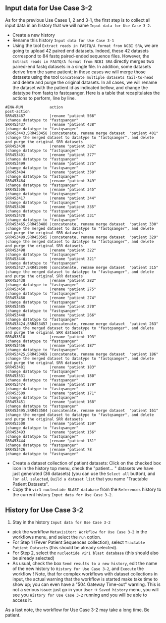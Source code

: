 ## Input data for Use Case 3-2

As for the previous Use Cases 1, 2 and 3-1, the first step is to collect all input data in an history that we will name `Input data for Use Case 3-2`. 

- Create a new history
- Rename this history `Input data for Use Case 3-1`
- Using the tool `Extract reads in FASTQ/A format from NCBI SRA`, we are going to upload 42 paired end datasets. Indeed, these 42 datasets correspond to 84 fastq paired-ended sequence files. However, the `Extract reads in FASTQ/A format from NCBI SRA` directly merges two paired-end fastq datasets in a single file. In addition, some datasets derive from the same patient; in those cases we will merge those datasets using the tool `Concatenate multiple datasets tail-to-head` and delete and purge the original datasets. In all cases, we will rename the dataset with the patient id as indicated bellow, and change the datatype from fastq to fastqsanger.
Here is a table that recapitulates the actions to perform, line by line.
```
#ENA-RUN            action		                                        post-action
SRR453487           |rename	"patient 566"	                            |change datatype to "fastqsanger"
SRR453437	        |rename	"patient 438"	                            |change datatype to "fastqsanger"
SRR453443,SRR453458	|concatenate, rename merge dataset	"patient 401"	|change the merged dataset to datatype to "fastqsanger", and delete and purge the original SRR datasets
SRR453430	        |rename	"patient 382"	                            |change datatype to "fastqsanger"
SRR453491	        |rename	"patient 377"	                            |change datatype to "fastqsanger"
SRR453499	        |rename	"patient 375"	                            |change datatype to "fastqsanger"
SRR453484	        |rename	"patient 350"	                            |change datatype to "fastqsanger"
SRR453464	        |rename	"patient 349"	                            |change datatype to "fastqsanger"
SRR453506	        |rename	"patient 345"	                            |change datatype to "fastqsanger"
SRR453417	        |rename	"patient 344"	                            |change datatype to "fastqsanger"
SRR453490	        |rename	"patient 335"	                            |change datatype to "fastqsanger"
SRR453478	        |rename	"patient 331"	                            |change datatype to "fastqsanger"
SRR453465,SRR453480	|concatenate, rename merge dataset	"patient 330"	|change the merged dataset to datatype to "fastqsanger", and delete and purge the original SRR datasets
SRR453489,SRR453505	|concatenate, rename merge dataset	"patient 329"	|change the merged dataset to datatype to "fastqsanger", and delete and purge the original SRR datasets
SRR453498	        |rename	"patient 322"	                            |change datatype to "fastqsanger"
SRR453446	        |rename	"patient 321"	                            |change datatype to "fastqsanger"
SRR453427,SRR453440	|concatenate, rename merge dataset	"patient 315"	|change the merged dataset to datatype to "fastqsanger", and delete and purge the original SRR datasets
SRR453438	        |rename	"patient 282"	                            |change datatype to "fastqsanger"
SRR453450	        |rename	"patient 275"	                            |change datatype to "fastqsanger"
SRR453460	        |rename	"patient 274"	                            |change datatype to "fastqsanger"
SRR453485	        |rename	"patient 270"	                            |change datatype to "fastqsanger"
SRR453448	        |rename	"patient 266"	                            |change datatype to "fastqsanger"
SRR453424,SRR453457	|concatenate, rename merge dataset	"patient 263"	|change the merged dataset to datatype to "fastqsanger", and delete and purge the original SRR datasets
SRR453510	        |rename	"patient 193"	                            |change datatype to "fastqsanger"
SRR453456	        |rename	"patient 187"	                            |change datatype to "fastqsanger"
SRR453425,SRR453469	|concatenate, rename merge dataset	"patient 186"	|change the merged dataset to datatype to "fastqsanger", and delete and purge the original SRR datasets
SRR453481	        |rename	"patient 183"	                            |change datatype to "fastqsanger"
SRR453531	        |rename	"patient 180"	                            |change datatype to "fastqsanger"
SRR453474	        |rename	"patient 179"	                            |change datatype to "fastqsanger"
SRR453509	        |rename	"patient 171"	                            |change datatype to "fastqsanger"
SRR453451	        |rename	"patient 168"	                            |change datatype to "fastqsanger"
SRR453495,SRR453504	|concatenate, rename merge dataset	"patient 161"	|change the merged dataset to datatype to "fastqsanger", and delete and purge the original SRR datasets
SRR453500	        |rename	"patient 159"	                            |change datatype to "fastqsanger"
SRR453493	        |rename	"patient 156"	                            |change datatype to "fastqsanger"
SRR453444	        |rename	"patient 131"	                            |change datatype to "fastqsanger"
SRR453426	        |rename	"patient 78	                                |change datatype to "fastqsanger"
```
- Create a dataset collection of patient datasets: Click on the checked box icon in the history top menu, check the "patient... " datasets we have just generated (36 datasets) (you can use the `Select all` button), and `For all selected`, `Build a dataset list` that you name "Tractable Patient Datasets".
- Copy the `vir1 nucleotide BLAST database` from the `References` history to the current history `Input data for Use Case 3-2`.

## History for Use Case 3-2
1. Stay in the history `Input data for Use Case 3-2`
- pick the workflow `Metavisitor: Workflow for Use Case 3-2` in the workflows menu, and select the `run` option.
- For Step 1 (Fever Patient Sequences collection), select `Tractable Patient Datasets` (this should be already selected).
- For Step 2, select the `nucleotide vir1 blast database` (this should also be already selected)
- As usual, check the box `Send results to a new history`, edit the name of the new history to `History for Use Case 3-2`, and `Execute` the workflow ! Note, that for complex workflows with dataset collections in input, the actual warning that the workflow is started make take time to show up; you can even have a "504 Gateway Time-out" warning. This is not a serious issue: just go in your `User` -> `Saved history` menu, you will see you `History for Use Case 3-2` running and you will be able to access it.

As a last note, the workflow for Use Case 3-2 may take a long time. Be patient.
















